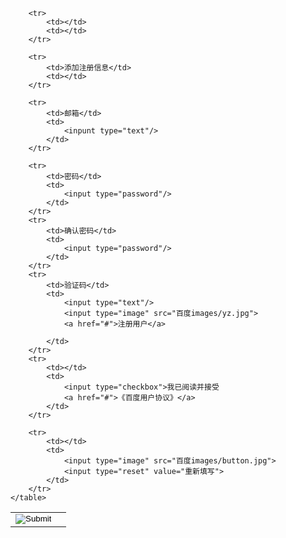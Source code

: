 <!DOCTYPE html>
<html lang="en">
<head>
    <meta charset="UTF-8">
    <title>Document</title>
</head>
<body>
    <table  width="550" align="center">
        <tr>
            <td>
            <input type="image" src="百度images/logo_baidu.jpg">
            </td>
            <td></td>
        </tr>

        <tr>
            <td></td>
            <td></td>
        </tr>

        <tr>
            <td>添加注册信息</td>
            <td></td>
        </tr>

        <tr>
            <td>邮箱</td>
            <td>
                <inpunt type="text"/>
            </td>
        </tr>

        <tr>
            <td>密码</td>
            <td>
                <input type="password"/>
            </td>
        </tr>
        <tr>
            <td>确认密码</td>
            <td>
                <input type="password"/>
            </td>
        </tr>
        <tr>
            <td>验证码</td>
            <td>
                <input type="text"/>
                <input type="image" src="百度images/yz.jpg">
                <a href="#">注册用户</a>

            </td>
        </tr>
        <tr>
            <td></td>
            <td>
                <input type="checkbox">我已阅读并接受
                <a href="#">《百度用户协议》</a>
            </td>
        </tr>

        <tr>
            <td></td>
            <td>
                <input type="image" src="百度images/button.jpg">
                <input type="reset" value="重新填写">
            </td>
        </tr>
    </table>
    
</body>
</html>
